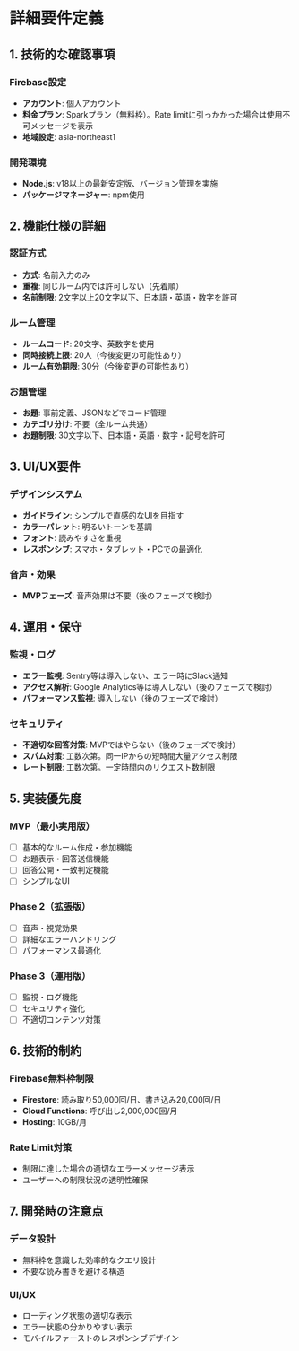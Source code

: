 # 詳細要件定義

## 1. 技術的な確認事項

### Firebase設定
- **アカウント**: 個人アカウント
- **料金プラン**: Sparkプラン（無料枠）。Rate limitに引っかかった場合は使用不可メッセージを表示
- **地域設定**: asia-northeast1

### 開発環境
- **Node.js**: v18以上の最新安定版、バージョン管理を実施
- **パッケージマネージャー**: npm使用

## 2. 機能仕様の詳細

### 認証方式
- **方式**: 名前入力のみ
- **重複**: 同じルーム内では許可しない（先着順）
- **名前制限**: 2文字以上20文字以下、日本語・英語・数字を許可

### ルーム管理
- **ルームコード**: 20文字、英数字を使用
- **同時接続上限**: 20人（今後変更の可能性あり）
- **ルーム有効期限**: 30分（今後変更の可能性あり）

### お題管理
- **お題**: 事前定義、JSONなどでコード管理
- **カテゴリ分け**: 不要（全ルーム共通）
- **お題制限**: 30文字以下、日本語・英語・数字・記号を許可

## 3. UI/UX要件

### デザインシステム
- **ガイドライン**: シンプルで直感的なUIを目指す
- **カラーパレット**: 明るいトーンを基調
- **フォント**: 読みやすさを重視
- **レスポンシブ**: スマホ・タブレット・PCでの最適化

### 音声・効果
- **MVPフェーズ**: 音声効果は不要（後のフェーズで検討）

## 4. 運用・保守

### 監視・ログ
- **エラー監視**: Sentry等は導入しない、エラー時にSlack通知
- **アクセス解析**: Google Analytics等は導入しない（後のフェーズで検討）
- **パフォーマンス監視**: 導入しない（後のフェーズで検討）

### セキュリティ
- **不適切な回答対策**: MVPではやらない（後のフェーズで検討）
- **スパム対策**: 工数次第。同一IPからの短時間大量アクセス制限
- **レート制限**: 工数次第。一定時間内のリクエスト数制限

## 5. 実装優先度

### MVP（最小実用版）
- [ ] 基本的なルーム作成・参加機能
- [ ] お題表示・回答送信機能
- [ ] 回答公開・一致判定機能
- [ ] シンプルなUI

### Phase 2（拡張版）
- [ ] 音声・視覚効果
- [ ] 詳細なエラーハンドリング
- [ ] パフォーマンス最適化

### Phase 3（運用版）
- [ ] 監視・ログ機能
- [ ] セキュリティ強化
- [ ] 不適切コンテンツ対策

## 6. 技術的制約

### Firebase無料枠制限
- **Firestore**: 読み取り50,000回/日、書き込み20,000回/日
- **Cloud Functions**: 呼び出し2,000,000回/月
- **Hosting**: 10GB/月

### Rate Limit対策
- 制限に達した場合の適切なエラーメッセージ表示
- ユーザーへの制限状況の透明性確保

## 7. 開発時の注意点

### データ設計
- 無料枠を意識した効率的なクエリ設計
- 不要な読み書きを避ける構造

### UI/UX
- ローディング状態の適切な表示
- エラー状態の分かりやすい表示
- モバイルファーストのレスポンシブデザイン